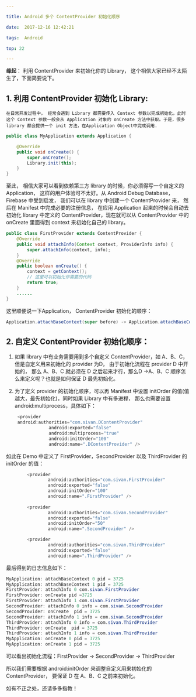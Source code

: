 ```yaml
---

title: Android 多个 ContentProvider 初始化顺序

date:  2017-12-16 12:42:21

tags:  Android

top: 22

---
```


**缘起**：
    利用 ContentProvider 来初始化你的 Library， 这个相信大家已经不太陌生了，下面简要说下。

## 1. 利用 ContentProvider 初始化 Library:

    在日常开发过程中， 经常会遇到 Library 都需要传入 Context 参数以完成初始化，此时这个 Context 参数一般会从 Application 对象的 onCreate 方法中获取。于是，很多 library 都会提供一个 init 方法，在Application Object中完成调用.

```java
public class MyApplication extends Application {

    @Override
    public void onCreate() {
        super.onCreate();
        Library.init(this);
    }
}
```

至此， 相信大家可以看到依赖第三方 library 的时候，你必须得写一个自定义的 Application， 这样的用户体验可不太好。从 Android Debug Database， Firebase 中受到启发， 我们可以在 library 中创建一个 ContentProvider 来， 然后在 Manifest 中完成必要的注册信息， 在应用 Application 起来的时候会自动去初始化 library 中定义的 ContentProvider，现在就可以从 ContentProvider 中的 onCreate 里面得到 context 来初始化自己的 library。

```java
public class FirstProvider extends ContentProvider {
    @Override
    public void attachInfo(Context context, ProviderInfo info) {
        super.attachInfo(context, info);
    }
    @Override
    public boolean onCreate() {
        context = getContext();
        // 这里可以初始化你需要的代码
        return true;
    }
    ......
}
``` 
这里顺便说一下Application， ContentProvider 初始化的顺序：

```java
Application.attachBaseContext(super before) -> Application.attachBaseContext(super after) -> ContentProvider.attachInfo(super before) -> ContentProvider.onCreate() -> ContentProvider.attachInfo(super after) -> Application.onCreate(super before) -> Application.onCreate(super after)
```

## 2. 自定义 ContentProvider 初始化顺序：
 
1. 如果 library 中有业务需要用到多个自定义 ContentProvider，如 A、B、C， 但是自定义用来初始化的 provider 为D， 由于初始化流程在 provider D 中开始的， 那么 A、B、C 就必须在 D 之后起来才行，那么D ->A、B、C 顺序怎么来定义呢？也就是如何保证 D 最先初始化。

2. 为了定义 provider 的初始化顺序，可以再 Manifest 中设置 initOrder 的值(值越大，最先初始化)，同时如果 Library 中有多进程， 那么也需要设置 android:multiprocess，具体如下：
   
   ```java
    <provider
    android:authorities="com.sivan.DContentProvider"
                android:exported="false"
                android:multiprocess="true"
                android:initOrder="100"
                android:name=".DContentProvider" />
   ```
如此在 Demo 中定义了 FirstProvider，SecondProvider 以及 ThirdProvider 的 initOrder 的值：

```java
        <provider
                android:authorities="com.sivan.FirstProvider"
                android:exported="false"
                android:initOrder="100"
                android:name=".FirstProvider" />
        
        <provider
                android:authorities="com.sivan.SecondProvider"
                android:exported="false"
                android:initOrder="50"
                android:name=".SecondProvider" />

        <provider
                android:authorities="com.sivan.ThirdProvider"
                android:exported="false"
                android:name=".ThirdProvider" />
```

最后得到的日志信息如下：
```java
MyApplication: attachBaseContext 0 pid = 3725
MyApplication: attachBaseContext 1 pid = 3725
FirstProvider: attachInfo 0 com.sivan.FirstProvider
FirstProvider: onCreate pid =3725
FirstProvider: attachInfo 1 com.sivan.FirstProvider
SecondProvider: attachInfo 0 info = com.sivan.SecondProvider
SecondProvider: onCreate  pid = 3725
SecondProvider: attachInfo 1 info = com.sivan.SecondProvider
ThirdProvider: attachInfo 0 info = com.sivan.ThirdProvider
ThirdProvider: onCreate  pid = 3725
ThirdProvider: attachInfo 1 info = com.sivan.ThirdProvider
MyApplication: onCreate 0 pid = 3725
MyApplication: onCreate 1 pid = 3725
```
可以看出初始化流程：FirstProvider -> SecondProvider -> ThirdProvider

所以我们需要根据 android:initOrder 来调整自定义用来初始化的 ContentProvider， 要保证 D 在 A、B、C 之前来初始化。

如有不正之处，还请多多指教！



